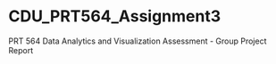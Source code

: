 # CDU_PRT564_Assignment3
PRT 564 Data Analytics and Visualization Assessment - Group Project Report
